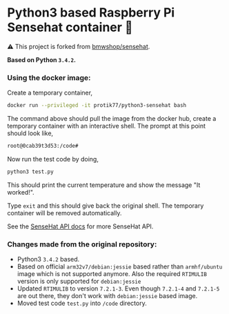 
# Python3 based Raspberry Pi Sensehat container :snake:

:warning: This project is forked from [bmwshop/sensehat](https://github.com/bmwshop/sensehat).

**Based on Python `3.4.2`.**

### Using the docker image:

Create a temporary container,
```bash
docker run --privileged -it protik77/python3-sensehat bash
```

The command above should pull the image from the docker hub, create a temporary container with an interactive shell. The prompt at this point should look like,
```bash
root@0cab39t3d53:/code#
```

Now run the test code by doing,
```bash
python3 test.py
```

This should print the current temperature and show the message "It worked!".

Type `exit` and this should give back the original shell. The temporary container will be removed automatically.

See the [SenseHat API docs](https://pythonhosted.org/sense-hat/) for more SenseHat API.

### Changes made from the original repository:

* Python3 `3.4.2` based.
* Based on official `arm32v7/debian:jessie` based rather than `armhf/ubuntu` image which is not supported anymore. Also the required `RTIMULIB` version is only supported for `debian:jessie`
* Updated `RTIMULIB` to version `7.2.1-3`. Even though `7.2.1-4` and `7.2.1-5` are out there, they don't work with `debian:jessie` based image.
* Moved test code `test.py` into `/code` directory.
